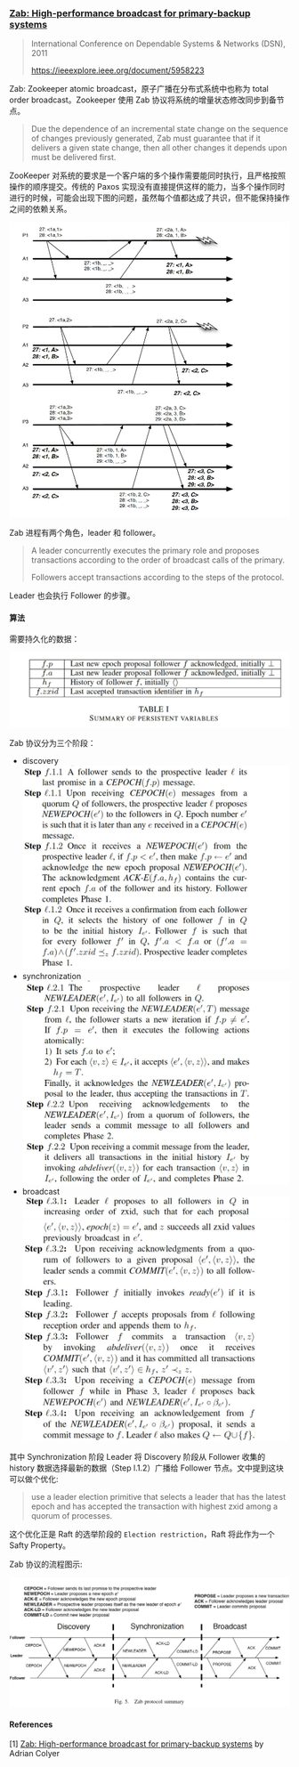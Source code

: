 ### [Zab: High-performance broadcast for primary-backup systems](../../assets/pdfs/zab.pdf)

> International Conference on Dependable Systems & Networks (DSN), 2011
>
> https://ieeexplore.ieee.org/document/5958223

Zab: Zookeeper atomic broadcast，原子广播在分布式系统中也称为 total order broadcast。Zookeeper 使用 Zab 协议将系统的增量状态修改同步到备节点。

> Due the dependence of an incremental state change on the
sequence of changes previously generated, Zab must guarantee
that if it delivers a given state change, then all other changes it
depends upon must be delivered first.

ZooKeeper 对系统的要求是一个客户端的多个操作需要能同时执行，且严格按照操作的顺序提交。传统的 Paxos 实现没有直接提供这样的能力，当多个操作同时进行的时候，可能会出现下图的问题，虽然每个值都达成了共识，但不能保持操作之间的依赖关系。

![Paxos run](../../assets/images/zab_paxos_run.jpg)

Zab 进程有两个角色，leader 和 follower。

> A leader concurrently executes the primary role and proposes transactions according to the order of broadcast calls of the primary.
>
> Followers accept transactions according to the steps of the protocol.

Leader 也会执行 Follower 的步骤。

#### 算法

需要持久化的数据：

![persistent variables](../../assets/images/zab_persistent_variables.jpg)

Zab 协议分为三个阶段：

- discovery
![phase 1](../../assets/images/zab_phase1_discovery.jpg)
- synchronization
![phase 2](../../assets/images/zab_phase2_synchronization.jpg)
- broadcast
![phase31](../../assets/images/zab_phase3_broadcast1.jpg)
![phase32](../../assets/images/zab_phase3_broadcast2.jpg)

其中 Synchronization 阶段 Leader 将 Discovery 阶段从 Follower 收集的 history 数据选择最新的数据（Step l.1.2）广播给 Follower 节点。文中提到这块可以做个优化:

> use a leader election primitive that selects a leader that has the latest epoch and has
accepted the transaction with highest zxid among a quorum of processes.

这个优化正是 Raft 的选举阶段的 `Election restriction`，Raft 将此作为一个 Safty Property。

Zab 协议的流程图示:

![Zab protocol summary](../../assets/images/zab_protocol_summary.jpg)

#### References

[1] [Zab: High-performance broadcast for primary-backup systems](https://blog.acolyer.org/2015/03/09/zab-high-performance-broadcast-for-primary-backup-systems/) by Adrian Colyer